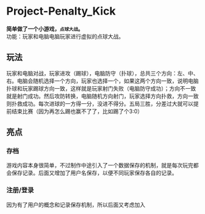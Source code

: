 # Project-Penalty_Kick
**简单做了一个小游戏，`点球大战`。**   
功能：玩家和电脑电脑玩家进行虚拟的点球大战。  
## 玩法
玩家和电脑对战，玩家进攻（踢球），电脑防守（扑球），总共三个方向：左、中、右。电脑会随机选择一个方向，玩家也选择一个，如果这两个方向一致，说明电脑扑球和玩家踢球方向一致，这样就是玩家射门失败（电脑防守成功）；方向不一致就是射门成功。然后攻防转换，电脑随机方向射门，玩家选择方向扑救，方向一致则扑救成功。每次进球的一方得一分，没进不得分。五局三胜，分差过大就可以提前结束比赛（因为再怎么踢也赢不了了，比如踢了个3:0）

## 亮点
### 存档
游戏内容本身很简单，不过制作中途引入了一个数据保存的机制，就是每次玩完都会保存记录。后面又增加了用户名保存，以便不同玩家保存各自的记录。

### 注册/登录
因为有了用户的概念和记录保存机制，所以后面又考虑加入
